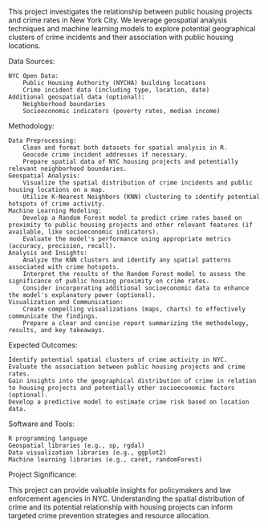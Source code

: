 This project investigates the relationship between public housing projects and crime rates in New York City. We leverage geospatial analysis techniques and machine learning models to explore potential geographical clusters of crime incidents and their association with public housing locations.

Data Sources:

    NYC Open Data:
        Public Housing Authority (NYCHA) building locations
        Crime incident data (including type, location, date)
    Additional geospatial data (optional):
        Neighborhood boundaries
        Socioeconomic indicators (poverty rates, median income)

Methodology:

    Data Preprocessing:
        Clean and format both datasets for spatial analysis in R.
        Geocode crime incident addresses if necessary.
        Prepare spatial data of NYC housing projects and potentially relevant neighborhood boundaries.
    Geospatial Analysis:
        Visualize the spatial distribution of crime incidents and public housing locations on a map.
        Utilize K-Nearest Neighbors (KNN) clustering to identify potential hotspots of crime activity.
    Machine Learning Modeling:
        Develop a Random Forest model to predict crime rates based on proximity to public housing projects and other relevant features (if available, like socioeconomic indicators).
        Evaluate the model's performance using appropriate metrics (accuracy, precision, recall).
    Analysis and Insights:
        Analyze the KNN clusters and identify any spatial patterns associated with crime hotspots.
        Interpret the results of the Random Forest model to assess the significance of public housing proximity on crime rates.
        Consider incorporating additional socioeconomic data to enhance the model's explanatory power (optional).
    Visualization and Communication:
        Create compelling visualizations (maps, charts) to effectively communicate the findings.
        Prepare a clear and concise report summarizing the methodology, results, and key takeaways.

Expected Outcomes:

    Identify potential spatial clusters of crime activity in NYC.
    Evaluate the association between public housing projects and crime rates.
    Gain insights into the geographical distribution of crime in relation to housing projects and potentially other socioeconomic factors (optional).
    Develop a predictive model to estimate crime risk based on location data.

Software and Tools:

    R programming language
    Geospatial libraries (e.g., sp, rgdal)
    Data visualization libraries (e.g., ggplot2)
    Machine learning libraries (e.g., caret, randomForest)

Project Significance:

This project can provide valuable insights for policymakers and law enforcement agencies in NYC. Understanding the spatial distribution of crime and its potential relationship with housing projects can inform targeted crime prevention strategies and resource allocation.
